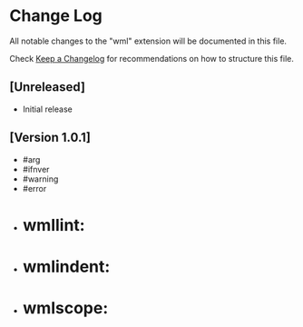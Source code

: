 # Change Log
All notable changes to the "wml" extension will be documented in this file.

Check [Keep a Changelog](http://keepachangelog.com/) for recommendations on how to structure this file.

## [Unreleased]
- Initial release

## [Version 1.0.1]
+ #arg
+ #ifnver
+ #warning
+ #error
+ # wmllint:
+ # wmlindent:
+ # wmlscope: